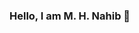 ### Hello, I am M. H. Nahib 👋

<!--
**MHNahib/MHNahib** is a ✨ _special_ ✨ repository because its `README.md` (this file) appears on your GitHub profile.

Here are some ideas to get you started:

- 🔭 I’m currently working on Competitive Programming (CP)
- 🌱 I’m currently learning Django & Flutter
- 👯 I’m looking to collaborate on any open source project
- 🤔 I’m looking for help with ...
- 💬 Ask me about anything related to tech
- 📫 How to reach me: ...
- 😄 Pronouns: ...
- ⚡ Fun fact: I am a Programmer
-->
